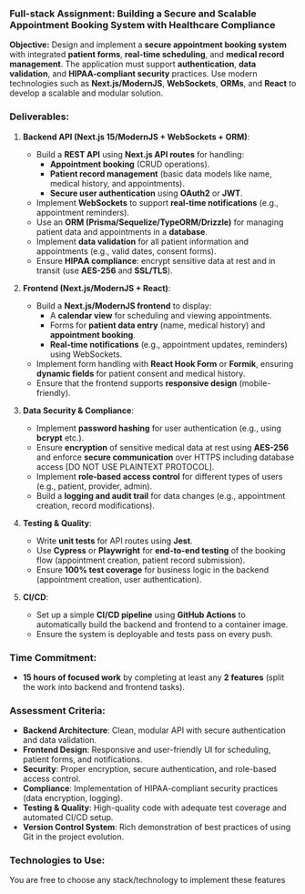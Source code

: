 ### **Full-stack Assignment: Building a Secure and Scalable Appointment Booking System with Healthcare Compliance**

**Objective:**
Design and implement a **secure appointment booking system** with integrated **patient forms**, **real-time scheduling**, and **medical record management**. The application must support **authentication**, **data validation**, and **HIPAA-compliant security** practices. Use modern technologies such as **Next.js/ModernJS**, **WebSockets**, **ORMs**, and **React** to develop a scalable and modular solution.

### **Deliverables:**

1. **Backend API (Next.js 15/ModernJS + WebSockets + ORM)**:
   - Build a **REST API** using **Next.js API routes** for handling:
     - **Appointment booking** (CRUD operations).
     - **Patient record management** (basic data models like name, medical history, and appointments).
     - **Secure user authentication** using **OAuth2** or **JWT**.
   - Implement **WebSockets** to support **real-time notifications** (e.g., appointment reminders).
   - Use an **ORM (Prisma/Sequelize/TypeORM/Drizzle)** for managing patient data and appointments in a **database**.
   - Implement **data validation** for all patient information and appointments (e.g., valid dates, consent forms).
   - Ensure **HIPAA compliance**: encrypt sensitive data at rest and in transit (use **AES-256** and **SSL/TLS**).

2. **Frontend (Next.js/ModernJS + React)**:
   - Build a **Next.js/ModernJS frontend** to display:
     - A **calendar view** for scheduling and viewing appointments.
     - Forms for **patient data entry** (name, medical history) and **appointment booking**.
     - **Real-time notifications** (e.g., appointment updates, reminders) using WebSockets.
   - Implement form handling with **React Hook Form** or **Formik**, ensuring **dynamic fields** for patient consent and medical history.
   - Ensure that the frontend supports **responsive design** (mobile-friendly).

3. **Data Security & Compliance**:
   - Implement **password hashing** for user authentication (e.g., using **bcrypt** etc.).
   - Ensure **encryption** of sensitive medical data at rest using **AES-256** and enforce **secure communication** over HTTPS including database access [DO NOT USE PLAINTEXT PROTOCOL].
   - Implement **role-based access control** for different types of users (e.g., patient, provider, admin).
   - Build a **logging and audit trail** for data changes (e.g., appointment creation, record modifications).

4. **Testing & Quality**:
   - Write **unit tests** for API routes using **Jest**.
   - Use **Cypress** or **Playwright** for **end-to-end testing** of the booking flow (appointment creation, patient record submission).
   - Ensure **100% test coverage** for business logic in the backend (appointment creation, user authentication).

5. **CI/CD**:
   - Set up a simple **CI/CD pipeline** using **GitHub Actions** to automatically build the backend and frontend to a container image.
   - Ensure the system is deployable and tests pass on every push.

### **Time Commitment:**
- **15 hours of focused work** by completing at least any **2 features** (split the work into backend and frontend tasks).

### **Assessment Criteria:**
- **Backend Architecture**: Clean, modular API with secure authentication and data validation.
- **Frontend Design**: Responsive and user-friendly UI for scheduling, patient forms, and notifications.
- **Security**: Proper encryption, secure authentication, and role-based access control.
- **Compliance**: Implementation of HIPAA-compliant security practices (data encryption, logging).
- **Testing & Quality**: High-quality code with adequate test coverage and automated CI/CD setup.
- **Version Control System**: Rich demonstration of best practices of using Git in the project evolution.

### **Technologies to Use**:
You are free to choose any stack/technology to implement these features

